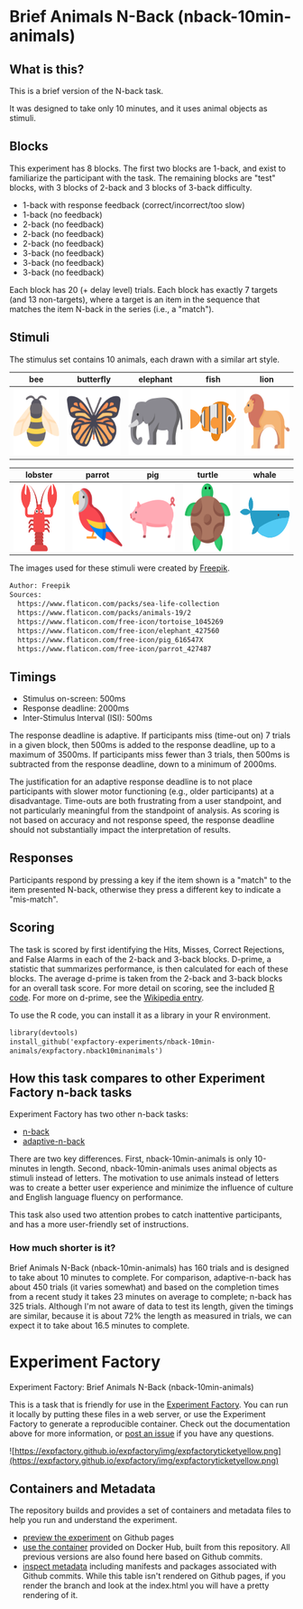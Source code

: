 # Brief Animals N-Back (nback-10min-animals)

## What is this?

This is a brief version of the N-back task. 

It was designed to take only 10 minutes, and it uses animal objects as stimuli.

## Blocks

This experiment has 8 blocks. The first two blocks are 1-back, and exist to familiarize the participant with the task. The remaining blocks are "test" blocks, with 3 blocks of 2-back and 3 blocks of 3-back difficulty.

  - 1-back with response feedback (correct/incorrect/too slow)
  - 1-back (no feedback)
  - 2-back (no feedback)
  - 2-back (no feedback)
  - 2-back (no feedback)
  - 3-back (no feedback)
  - 3-back (no feedback)
  - 3-back (no feedback)

Each block has 20 (+ delay level) trials. Each block has exactly 7 targets (and 13 non-targets), where a target is an item in the sequence that matches the item N-back in the series (i.e., a "match").

## Stimuli

The stimulus set contains 10 animals, each drawn with a similar art style.

| bee | butterfly | elephant | fish | lion |
|---|---|---|---|---|
|  <img src="https://github.com/expfactory-experiments/nback-10min-animals/blob/53b6ca36591bcfec81913d0c87711345fe1523d0/stims/bee.svg"  width="120" height="120"> |  <img src="https://github.com/expfactory-experiments/nback-10min-animals/blob/53b6ca36591bcfec81913d0c87711345fe1523d0/stims/butterfly.svg" width="120" height="120"> |  <img src="https://github.com/expfactory-experiments/nback-10min-animals/blob/53b6ca36591bcfec81913d0c87711345fe1523d0/stims/elephant.svg"  width="120" height="120"> | <img src="https://github.com/expfactory-experiments/nback-10min-animals/blob/53b6ca36591bcfec81913d0c87711345fe1523d0/stims/fish.svg"  width="120" height="120">  | <img src="https://github.com/expfactory-experiments/nback-10min-animals/blob/53b6ca36591bcfec81913d0c87711345fe1523d0/stims/lion.svg"  width="120" height="120">  |

| lobster | parrot | pig | turtle | whale |
|---|---|---|---|---|
|  <img src="https://github.com/expfactory-experiments/nback-10min-animals/blob/53b6ca36591bcfec81913d0c87711345fe1523d0/stims/lobster.svg"  width="120" height="120"> | <img src="https://github.com/expfactory-experiments/nback-10min-animals/blob/53b6ca36591bcfec81913d0c87711345fe1523d0/stims/parrot.svg"  width="120" height="120">  | <img src="https://github.com/expfactory-experiments/nback-10min-animals/blob/53b6ca36591bcfec81913d0c87711345fe1523d0/stims/pig.svg"  width="120" height="120">  | <img src="https://github.com/expfactory-experiments/nback-10min-animals/blob/53b6ca36591bcfec81913d0c87711345fe1523d0/stims/tortoise.svg"  width="120" height="120">  |  <img src="https://github.com/expfactory-experiments/nback-10min-animals/blob/53b6ca36591bcfec81913d0c87711345fe1523d0/stims/whale.svg"  width="120" height="120"> |

The images used for these stimuli were created by [Freepik](https://www.freepik.com).

```
Author: Freepik
Sources: 
  https://www.flaticon.com/packs/sea-life-collection
  https://www.flaticon.com/packs/animals-19/2
  https://www.flaticon.com/free-icon/tortoise_1045269
  https://www.flaticon.com/free-icon/elephant_427560
  https://www.flaticon.com/free-icon/pig_616547X
  https://www.flaticon.com/free-icon/parrot_427487
```

## Timings

 - Stimulus on-screen: 500ms
 - Response deadline: 2000ms
 - Inter-Stimulus Interval (ISI): 500ms
 
The response deadline is adaptive. If participants miss (time-out on) 7 trials in a given block, then 500ms is added to the response deadline, up to a maximum of 3500ms. If participants miss fewer than 3 trials, then 500ms is subtracted from the response deadline, down to a minimum of 2000ms.

The justification for an adaptive response deadline is to not place participants with slower motor functioning (e.g., older participants) at a disadvantage. Time-outs are both frustrating from a user standpoint, and not particularly meaningful from the standpoint of analysis. As scoring is not based on accuracy and not response speed, the response deadline should not substantially impact the interpretation of results.

## Responses

Participants respond by pressing a key if the item shown is a "match" to the item presented N-back, otherwise they press a different key to indicate a "mis-match".

## Scoring

The task is scored by first identifying the Hits, Misses, Correct Rejections, and False Alarms in each of the 2-back and 3-back blocks. D-prime, a statistic that summarizes performance, is then calculated for each of these blocks. The average d-prime is taken from the 2-back and 3-back blocks for an overall task score. For more detail on scoring, see the included [R code](https://github.com/expfactory-experiments/nback-10min-animals/blob/master/expfactory.nback10minanimals/R/expfactory.nback10minanimals.R). For more on d-prime, see the [Wikipedia entry](https://en.wikipedia.org/wiki/Sensitivity_index).

To use the R code, you can install it as a library in your R environment.

```
library(devtools)
install_github('expfactory-experiments/nback-10min-animals/expfactory.nback10minanimals')
```

## How this task compares to other Experiment Factory n-back tasks

Experiment Factory has two other n-back tasks:

 - [n-back](https://github.com/expfactory-experiments/n-back)
 - [adaptive-n-back](https://github.com/expfactory-experiments/adaptive-n-back)
 
There are two key differences. First, nback-10min-animals is only 10-minutes in length. Second, nback-10min-animals uses animal objects as stimuli instead of letters. The motivation to use animals instead of letters was to create a better user experience and minimize the influence of culture and English language fluency on performance.

This task also used two attention probes to catch inattentive participants, and has a more user-friendly set of instructions.

### How much shorter is it?

Brief Animals N-Back (nback-10min-animals) has 160 trials and is designed to take about 10 minutes to complete. For comparison, adaptive-n-back has about 450 trials (it varies somewhat) and based on the completion times from a recent study it takes 23 minutes on average to complete; n-back has 325 trials. Although I'm not aware of data to test its length, given the timings are similar, because it is about 72% the length as measured in trials, we can expect it to take about 16.5 minutes to complete.


# Experiment Factory

Experiment Factory: Brief Animals N-Back (nback-10min-animals)

This is a task that is friendly for use in the [Experiment Factory](https://expfactory.github.io/expfactory). You can run it locally by putting these files in a web server, or use the Experiment Factory to generate a reproducible container. Check out the documentation above for more information, or [post an issue](https://www.github.com/expfactory/expfactory/issues) if you have any questions.

![https://expfactory.github.io/expfactory/img/expfactoryticketyellow.png](https://expfactory.github.io/expfactory/img/expfactoryticketyellow.png)

## Containers and Metadata
The repository builds and provides a set of containers and metadata files to help you run and understand the experiment.

 - [preview the experiment](https://expfactory-experiments.github.io/nback-10min-animals/) on Github pages
 - [use the container](https://hub.docker.com/r/expfactory/nback-10min-animals/) provided on Docker Hub, built from this repository. All previous versions are also found here based on Github commits.
 - [inspect metadata](https://github.com/expfactory-experiments/nback-10min-animals/tree/gh-pages) including manifests and packages associated with Github commits. While this table isn't rendered on Github pages, if you render the branch and look at the index.html you will have a pretty rendering of it. 
